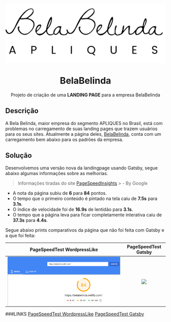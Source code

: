 <img src="./src/images/logo-big.png" align="center"></img>
<h1 align="center">BelaBelinda</h1>
<p align="center">Projeto de criação de uma <strong>LANDING PAGE </strong> para a empresa BelaBelinda</p>

## Descrição
A Bela Belinda, maior empresa do segmento APLIQUES no Brasil, está com problemas no carregamento de suas landing pages que trazem usuários para os seus sites. Atualmente a página deles, [BelaBelinda](https://belabelinda.com/pages/aplique-belabelinda ), conta com um carregamento bem abaixo para os padrões da empresa.


## Solução
Desenvolvemos uma versão nova da landingpage usando Gatsby, segue abaixo algumas informações sobre as melhorias.

> Informações tiradas do site [PageSpeedInsights](https://developers.google.com/speed/pagespeed/insights/) > - By Google

- A nota da página subiu de **6** para **84** pontos.
- O tempo que o primeiro conteúdo é pintado na tela caiu de **7.5s** para **3.1s**.
- O índice de velocidade foi de **16.9s** de lentidão para **3.1s**.
- O tempo que a página leva para ficar completamente interativa caiu de **37.3s** para **4.4s**. 

Segue abaixo prints comparativos da página que não foi feita com Gatsby e a que foi feita:

PageSpeedTest WordpressLike                              |  PageSpeedTest Gatsby
:-------------------------------------------------------:|:----------------------------------------------------:
<img src="./src/images/static/pagespeedtest-after.png" align="center"/>   |  <img src="./src/images/pagespeedtest-before.png" align="center"/>


###LINKS
[PageSpeedTest WordpressLike](https://developers.google.com/speed/pagespeed/insights/?url=https%3A%2F%2Fbelabelinda.com%2Fpages%2Faplique-belabelinda)
[PageSpeedTest Gatsby](https://developers.google.com/speed/pagespeed/insights/?url=https%3A%2F%2Fbelabelinda.netlify.com%2F)

